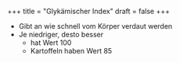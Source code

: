 +++
title = "Glykämischer Index"
draft = false
+++

-   Gibt an wie schnell vom Körper verdaut werden
-   Je niedriger, desto besser
    -   hat Wert 100
    -   Kartoffeln haben Wert 85